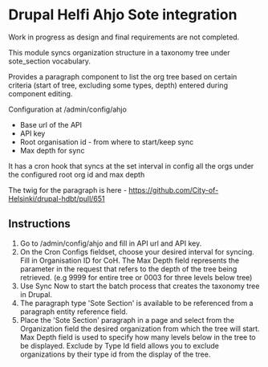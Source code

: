 # Drupal Helfi Ahjo Sote integration

Work in progress as design and final requirements are not completed.

This module syncs organization structure in a taxonomy tree under sote_section vocabulary.

Provides a paragraph component to list the org tree based on certain criteria (start of tree, excluding some types, depth) entered
during component editing.

Configuration at /admin/config/ahjo
- Base url of the API
- API key
- Root organisation id - from where to start/keep sync
- Max depth for sync

It has a cron hook that syncs at the set interval in config all the orgs under the configured root org id and max depth

The twig for the paragraph is here - https://github.com/City-of-Helsinki/drupal-hdbt/pull/651

## Instructions

1. Go to /admin/config/ahjo and fill in API url and API key.
2. On the Cron Configs fieldset, choose your desired interval for syncing.
Fill in Organisation ID for CoH. The Max Depth field represents the parameter
in the request that refers to the depth of the tree being retrieved. (e.g 9999 for entire tree
or 0003 for three levels below tree)
3. Use Sync Now to start the batch process that creates the taxonomy tree in Drupal.
4. The paragraph type 'Sote Section' is available to be referenced from a paragraph entity reference field.
5. Place the 'Sote Section' paragraph in a page and select from the Organization field the desired
organization from which the tree will start.
Max Depth field is used to specify how many levels below in the tree to be displayed.
Exclude by Type Id field allows you to exclude organizations by their type id from the display of the tree.
